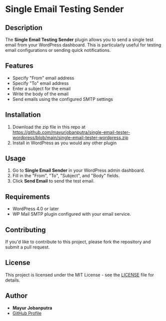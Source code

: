 # Single Email Testing Sender

## Description

The **Single Email Testing Sender** plugin allows you to send a single test email from your WordPress dashboard. This is particularly useful for testing email configurations or sending quick notifications.

## Features

- Specify "From" email address
- Specify "To" email address
- Enter a subject for the email
- Write the body of the email
- Send emails using the configured SMTP settings

## Installation

1. Download the zip file in this repo at https://github.com/mayurjobanputra/single-email-tester-wordpress/blob/main/single-email-tester-wordpress.zip
2. Install in WordPress as you would any other plugin

## Usage

1. Go to **Single Email Sender** in your WordPress admin dashboard.
2. Fill in the "From", "To", "Subject", and "Body" fields.
3. Click **Send Email** to send the test email.

## Requirements

- WordPress 4.0 or later
- WP Mail SMTP plugin configured with your email service.

## Contributing

If you'd like to contribute to this project, please fork the repository and submit a pull request.

## License

This project is licensed under the MIT License - see the [LICENSE](LICENSE) file for details.

## Author

- **Mayur Jobanputra**
- [GitHub Profile](https://github.com/mayurjobanputra)
